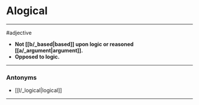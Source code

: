 # Alogical
---
#adjective
- **Not [[b/_based|based]] upon logic or reasoned [[a/_argument|argument]].**
- **Opposed to logic.**
---
### Antonyms
- [[l/_logical|logical]]
---
